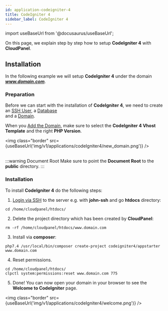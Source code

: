 ```yaml
---
id: application-codeigniter-4
title: CodeIgniter 4
sidebar_label: CodeIgniter 4
---
```


import useBaseUrl from '@docusaurus/useBaseUrl';

On this page, we explain step by step how to setup **CodeIgniter 4** with **CloudPanel**.

## Installation

In the following example we will setup **CodeIgniter 4** under the domain ***www.domain.com***.

### Preparation

Before we can start with the installation of **CodeIgniter 4**, we need to create an [SSH User](users#adding-a-user), a [Database](databases#adding-a-database) <br />
and a [Domain](domains#adding-a-domain).

When you [Add the Domain](domains#adding-a-domain), make sure to select the **CodeIgniter 4 Vhost Template** and the right **PHP Version**.

<img class="border" src={useBaseUrl('img/v1/applications/codeIgniter4/new_domain.png')} /> <br /><br />

:::warning Document Root
Make sure to point the **Document Root** to the **public** directory.
:::

### Installation

To install **CodeIgniter 4** do the following steps:

1. [Login via SSH](users#ssh-login) to the server e.g. with **john-ssh** and go **htdocs** directory:

```
cd /home/cloudpanel/htdocs/
```

2. Delete the project directory which has been created by **CloudPanel**:

```
rm -rf /home/cloudpanel/htdocs/www.domain.com
```

3. Install via **composer**:

```
php7.4 /usr/local/bin/composer create-project codeigniter4/appstarter www.domain.com
```

4. Reset permissions.

```
cd /home/cloudpanel/htdocs/
clpctl system:permissions:reset www.domain.com 775
```

5. Done! You can now open your domain in your browser to see the **Welcome to CodeIgniter** page.

<img class="border" src={useBaseUrl('img/v1/applications/codeIgniter4/welcome.png')} /> 

